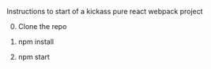 Instructions to start of a kickass pure react webpack project

0. Clone the repo

1. npm install

2. npm start
